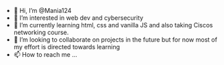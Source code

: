 - 👋 Hi, I’m @Mania124
- 👀 I’m interested in web dev and cybersecurity
- 🌱 I’m currently learning html, css and vanilla JS and also taking Ciscos networking course.
- 💞️ I’m looking to collaborate on projects in the future but for now most of my effort is directed towards learning
- 📫 How to reach me ...

<!---
Mania124/Mania124 is a ✨ special ✨ repository because its `README.md` (this file) appears on your GitHub profile.
You can click the Preview link to take a look at your changes.
--->
